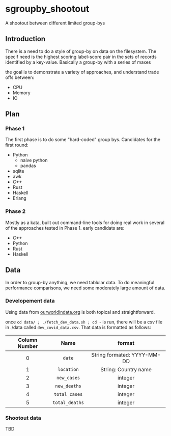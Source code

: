 # sgroupby_shootout
A shootout between different limited group-bys

## Introduction
There is a need to do a style of group-by on data on the filesystem. The specif need is the highest scoring label-score pair in the sets of records identified by a key-value. Basically a group-by with a series of maxes

the goal is to demonstrate a variety of approaches, and understand trade offs between:
 - CPU
 - Memory
 - IO

## Plan

### Phase 1
The first phase is to do some "hard-coded" group bys. 
Candidates for the first round:
 - Python
   - naive python
   - pandas
 - sqlite
 - awk
 - C++
 - Rust
 - Haskell
 - Erlang

### Phase 2
Mostly as a kata, built out command-line tools for doing real work in several of the approaches tested in Phase 1.
early candidats are:
 - C++
 - Python
 - Rust
 - Haskell

## Data
In order to group-by anything, we need tablular data. To do meaningful performance comparisons, we need some moderately large amount of data.

### Developement data
Using data from [ourworldindata.org](https://ourworldindata.org/coronavirus-source-data) is both topical and straightforward.

once `cd data/ ; ./fetch_dev_data.sh ; cd -` is run, there will be a csv file in ./data called `dev_covid_data.csv`. That data is formatted as follows:

| Column Number | Name | format |
|:----:|:----:|:----:|
| 0  | `date`   | String formated: YYYY-MM-DD  |
| 1 | `location` | String: Country name  |
| 2 | `new_cases`  | integer |
| 3 | `new_deaths`  | integer |
| 4 | `total_cases` | integer |
| 5 | `total_deaths`  | integer |

### Shootout data
TBD
